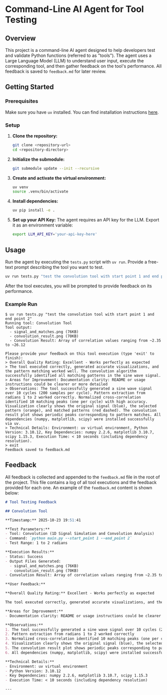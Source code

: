 # Command-Line AI Agent for Tool Testing

## Overview

This project is a command-line AI agent designed to help developers test and validate Python functions (referred to as "tools"). The agent uses a Large Language Model (LLM) to understand user input, execute the corresponding tool, and then gather feedback on the tool's performance. All feedback is saved to `feedback.md` for later review.

## Getting Started

### Prerequisites

Make sure you have `uv` installed. You can find installation instructions [here](https://github.com/astral-sh/uv).

### Setup

1.  **Clone the repository:**
    ```bash
    git clone <repository-url>
    cd <repository-directory>
    ```

2.  **Initialize the submodule:**
    ```bash
    git submodule update --init --recursive
    ```

3.  **Create and activate the virtual environment:**
    ```bash
    uv venv
    source .venv/bin/activate
    ```

4.  **Install dependencies:**
    ```bash
    uv pip install -e .
    ```

5.  **Set up your API Key:**
    The agent requires an API key for the LLM. Export it as an environment variable:
    ```bash
    export LLM_API_KEY='your-api-key-here'
    ```

## Usage

Run the agent by executing the `tests.py` script with `uv run`. Provide a free-text prompt describing the tool you want to test.

```bash
uv run tests.py "test the convolution tool with start point 1 and end point 2"
```

After the tool executes, you will be prompted to provide feedback on its performance.

### Example Run

```
$ uv run tests.py "test the convolution tool with start point 1 and end point 2"
Running tool: Convolution Tool
Tool output:
  - signal_and_matches.png (76KB)
  - convolution_result.png (70KB)
  - Convolution Result: Array of correlation values ranging from ~2.35 to ~26.12

Please provide your feedback on this tool execution (type 'exit' to finish):
> Overall Quality Rating: Excellent - Works perfectly as expected
> The tool executed correctly, generated accurate visualizations, and the pattern matching worked well. The convolution algorithm successfully identified all matching patterns in the sine wave signal.
> Areas for Improvement: Documentation clarity: README or usage instructions could be clearer or more detailed
> Observations: The tool successfully generated a sine wave signal over 10 cycles (200 samples per cycle). Pattern extraction from radians 1 to 2 worked correctly. Normalized cross-correlation identified 10 matching peaks (one per cycle) with high accuracy. Visualization clearly shows the original signal (blue), the selected pattern (orange), and matched patterns (red dashed). The convolution result plot shows periodic peaks corresponding to pattern matches. All dependencies (numpy, matplotlib, scipy) were installed successfully via uv.
> Technical Details: Environment: uv virtual environment, Python Version: 3.10.12, Key Dependencies: numpy 2.2.6, matplotlib 3.10.7, scipy 1.15.3, Execution Time: < 10 seconds (including dependency resolution).
> exit
Feedback saved to feedback.md
```

## Feedback

All feedback is collected and appended to the `feedback.md` file in the root of the project. This file contains a log of all tool executions and the feedback provided for each one. An example of the `feedback.md` content is shown below:

```markdown
# Tool Testing Feedback

## Convolution Tool

**Timestamp:** 2025-10-23 19:51:41

**Test Parameters:**
- Tool: Convolution (1D Signal Simulation and Convolution Analysis)
- Command: `python main.py --start_point 1 --end_point 2`
- Test Range: 1 to 2 radians

**Execution Results:**
- Status: Success
- Output Files Generated:
  - signal_and_matches.png (76KB)
  - convolution_result.png (70KB)
- Convolution Result: Array of correlation values ranging from ~2.35 to ~26.12

**User Feedback:**

**Overall Quality Rating:** Excellent - Works perfectly as expected

The tool executed correctly, generated accurate visualizations, and the pattern matching worked well. The convolution algorithm successfully identified all matching patterns in the sine wave signal.

**Areas for Improvement:**
- Documentation clarity: README or usage instructions could be clearer or more detailed

**Observations:**
1. The tool successfully generated a sine wave signal over 10 cycles (200 samples per cycle)
2. Pattern extraction from radians 1 to 2 worked correctly
3. Normalized cross-correlation identified 10 matching peaks (one per cycle) with high accuracy
4. Visualization clearly shows the original signal (blue), the selected pattern (orange), and matched patterns (red dashed)
5. The convolution result plot shows periodic peaks corresponding to pattern matches
6. All dependencies (numpy, matplotlib, scipy) were installed successfully via uv

**Technical Details:**
- Environment: uv virtual environment
- Python Version: 3.10.12
- Key Dependencies: numpy 2.2.6, matplotlib 3.10.7, scipy 1.15.3
- Execution Time: < 10 seconds (including dependency resolution)

---
```
